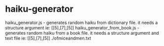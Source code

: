 # haiku-generator

haiku_generator.js - generates random haiku from dictionary file. it needs a structure argument ie: [[5],[7],[5]]
haiku_generator_from_book.js - generates random haiku from a book file. it needs a structure argument and text file ie: [[5],[7],[5]] ./ofmiceandmen.txt
